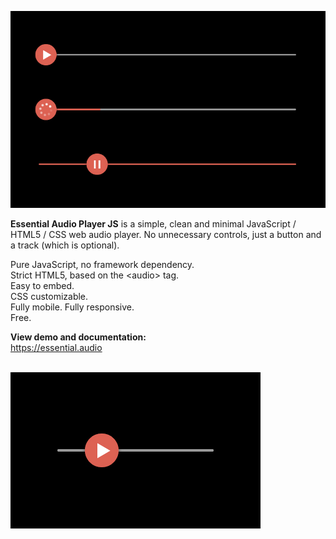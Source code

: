 <a href="https://essential.audio" target="_blank"><img src="https://github.com/Freeedle/Essential-Audio-Player/blob/main/screenshots/Essential_Audio_Player_Screenshot_3.jpg" alt="The Essential Audio Player JS is a simple, clean and minimal custom JavaScript / HTML5 / CSS web audio player."></a>

<strong>Essential Audio Player JS</strong> is a simple, clean and minimal JavaScript / HTML5 / CSS web audio player. No unnecessary controls, just a button and a track (which is optional).

Pure JavaScript, no framework dependency.<br />
Strict HTML5, based on the &lt;audio&gt; tag.<br />
Easy to embed.<br />
CSS customizable.<br />
Fully mobile. Fully responsive.<br />
Free.

<strong>View demo and documentation:</strong><br />
https://essential.audio

<br />
<a href="https://essential.audio" target="_blank"><img src="https://github.com/Freeedle/Essential-Audio-Player/blob/main/screenshots/Essential_Audio_Player_Screenshot_1_small.jpg" alt="The Essential Audio Player JS is a simple, clean and minimal custom JavaScript / HTML5 / CSS web audio player."></a>
